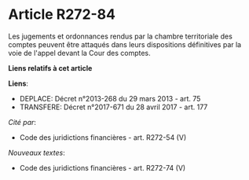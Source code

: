 # Article R272-84

Les jugements et ordonnances rendus par la chambre territoriale des comptes peuvent être attaqués dans leurs dispositions
définitives par la voie de l'appel devant la Cour des comptes.

**Liens relatifs à cet article**

**Liens**:

  - DEPLACE: Décret n°2013-268 du 29 mars 2013 - art. 75
  - TRANSFERE: Décret n°2017-671 du 28 avril 2017 - art. 177

_Cité par_:

  - Code des juridictions financières - art. R272-54 (V)

_Nouveaux textes_:

  - Code des juridictions financières - art. R272-74 (V)
